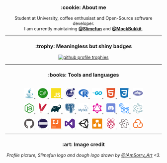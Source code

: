 <h3 align="center">:cookie: About me</h3>

<p align="center">
    Student at University,
    coffee enthusiast and
    Open-Source software developer.
    <br />
    I am currently maintaining <a href="https://github.com/Slimefun"><strong>@Slimefun</strong></a>
    and <a href="https://github.com/MockBukkit"><strong>@MockBukkit</strong></a>.
</p>

<hr />

<h3 align="center">:trophy: Meaningless but shiny badges</h3>

<p align="center">
    <a href="https://github.com/ryo-ma/github-profile-trophy">
        <img alt="github profile trophies" src="https://github-profile-trophy.vercel.app/?username=thebusybiscuit&margin-w=10&row=1&no-frame=true&no-bg=true" />
    </a>
</p>

<hr />

<h3 align="center">:books: Tools and languages</h3>
    
<p align="center">
    <br />
    <a title="Java" href="https://github.com/TheBusyBiscuit?tab=repositories&language=java">
        <img alt="Java" height="32px" src="https://raw.githubusercontent.com/TheBusyBiscuit/TheBusyBiscuit/master/icons/java.svg" />
    </a>
    &nbsp;
    <a title="C#" href="https://github.com/TheBusyBiscuit?tab=repositories&language=c%23">
        <img alt="C Sharp" height="32px" src="https://raw.githubusercontent.com/TheBusyBiscuit/TheBusyBiscuit/master/icons/csharp.svg" />
    </a>
    &nbsp;
    <a title="JavaScript" href="https://github.com/TheBusyBiscuit?tab=repositories&language=javascript">
        <img alt="Java Script" height="32px" src="https://raw.githubusercontent.com/TheBusyBiscuit/TheBusyBiscuit/master/icons/javascript.svg" />
    </a>
    &nbsp;
    <a title="Lua" href="https://github.com/TheBusyBiscuit?tab=repositories&language=lua">
       <img alt="Lua" height="32px" src="https://raw.githubusercontent.com/TheBusyBiscuit/TheBusyBiscuit/master/icons/lua.svg" />
    </a>
    &nbsp;
    <a title="R" href="https://github.com/TheBusyBiscuit?tab=repositories&language=r">
        <img alt="R" height="32px" src="https://raw.githubusercontent.com/TheBusyBiscuit/TheBusyBiscuit/master/icons/r.svg" />
    </a>
    &nbsp;
    <a title="Go" href="https://github.com/TheBusyBiscuit?tab=repositories&language=go">
        <img alt="Go" height="32px" src="https://raw.githubusercontent.com/TheBusyBiscuit/TheBusyBiscuit/master/icons/go.svg" />
    </a>
    &nbsp;
    <a title="HTML" href="https://github.com/TheBusyBiscuit?tab=repositories&language=html">
        <img alt="HTML" height="32px" src="https://raw.githubusercontent.com/TheBusyBiscuit/TheBusyBiscuit/master/icons/html5.svg" />
    </a>
    &nbsp;
    <a title="CSS" href="https://github.com/TheBusyBiscuit?tab=repositories&language=css">
        <img alt="CSS" height="32px" src="https://raw.githubusercontent.com/TheBusyBiscuit/TheBusyBiscuit/master/icons/css3.svg" />
    </a>
    &nbsp;
    <a title="PHP" href="https://github.com/TheBusyBiscuit?tab=repositories&language=php">
        <img alt="PHP" height="32px" src="https://raw.githubusercontent.com/TheBusyBiscuit/TheBusyBiscuit/master/icons/php.svg" />
    </a>
</p>
    
<p align="center">
    <a title="node.js" href="https://nodejs.org/">
        <img alt="Node JS" height="32px" src="https://raw.githubusercontent.com/TheBusyBiscuit/TheBusyBiscuit/master/icons/nodejs.svg" />
    </a>
    &nbsp;
    <a title="Apache Maven" href="https://maven.apache.org/">
        <img alt="Maven" height="32px" src="https://raw.githubusercontent.com/TheBusyBiscuit/TheBusyBiscuit/master/icons/maven.svg" />
    </a>
    &nbsp;
    <a title="Gradle" href="https://gradle.org/">
        <img alt="Gradle" height="32px" src="https://raw.githubusercontent.com/TheBusyBiscuit/TheBusyBiscuit/master/icons/gradle.svg" />
    </a>
    &nbsp;
    <a title="Postgresql" href="https://www.postgresql.org/">
        <img alt="Postgresql" height="32px" src="https://raw.githubusercontent.com/TheBusyBiscuit/TheBusyBiscuit/master/icons/postgresql.svg" />
    </a>
    &nbsp;
    <a title="MySQL" href="https://www.mysql.com/">
        <img alt="MySQL" height="32px" src="https://raw.githubusercontent.com/TheBusyBiscuit/TheBusyBiscuit/master/icons/mysql.svg" />
    </a>
    &nbsp;
    <a title="GraphQL" href="https://graphql.org/">
        <img alt="GraphQL" height="32px" src="https://raw.githubusercontent.com/TheBusyBiscuit/TheBusyBiscuit/master/icons/graphql.svg" />
    </a>
    &nbsp;
    <a title="Discord" href="https://discord.com/">
        <img alt="Discord" height="32px" src="https://raw.githubusercontent.com/TheBusyBiscuit/TheBusyBiscuit/master/icons/discord.svg" />
    </a>
    &nbsp;
    <a title="GitHub Actions" href="https://github.com/features/actions">
        <img alt="GitHub Actions" height="32px" src="https://raw.githubusercontent.com/TheBusyBiscuit/TheBusyBiscuit/master/icons/githubactions.svg" />
    </a>
    &nbsp;
    <a title="ElectronJS" href="https://www.electronjs.org/">
        <img alt="ElectronJS" height="32px" src="https://raw.githubusercontent.com/TheBusyBiscuit/TheBusyBiscuit/master/icons/electron.svg" />
    </a>
</p>

<p align="center">
    <a title="GitHub" href="https://github.com/">
        <img alt="GitHub" height="32px" src="https://raw.githubusercontent.com/TheBusyBiscuit/TheBusyBiscuit/master/icons/github.svg" />
    </a>
    &nbsp;
    <a title="Eclipse IDE" href="https://www.eclipse.org/">
        <img alt="Eclipse" height="32px" src="https://raw.githubusercontent.com/TheBusyBiscuit/TheBusyBiscuit/master/icons/eclipse.svg" />
    </a>
    &nbsp;
    <a title="IntelliJ IDEA" href="https://www.jetbrains.com/idea/">
        <img alt="IntelliJ IDEA" height="32px" src="https://raw.githubusercontent.com/TheBusyBiscuit/TheBusyBiscuit/master/icons/intellijidea.svg" />
    </a>
    &nbsp;
    <a title="Visual Studio" href="https://visualstudio.microsoft.com/">
        <img alt="Visual Studio" height="32px" src="https://raw.githubusercontent.com/TheBusyBiscuit/TheBusyBiscuit/master/icons/visualstudio.svg" />
    </a>
    &nbsp;
    <a title="Unity3D" href="https://unity.com/">
        <img alt="Unity 3D" height="32px" src="https://raw.githubusercontent.com/TheBusyBiscuit/TheBusyBiscuit/master/icons/unity.svg" />
    </a>
    &nbsp;
    <a title="diagrams.net" href="https://www.diagrams.net/">
        <img alt="diagrams.net" height="32px" src="https://raw.githubusercontent.com/TheBusyBiscuit/TheBusyBiscuit/master/icons/diagrams.svg" />
    </a>
    &nbsp;
    <a title="Raspberry Pi" href="https://www.raspberrypi.org/">
        <img alt="Raspberry Pi" height="32px" src="https://raw.githubusercontent.com/TheBusyBiscuit/TheBusyBiscuit/master/icons/raspberrypi.svg" />
    </a>
    &nbsp;
    <a title="Atom" href="https://atom.io/">
        <img alt="Atom" height="32px" src="https://raw.githubusercontent.com/TheBusyBiscuit/TheBusyBiscuit/master/icons/atom.svg" />
    </a>
    &nbsp;
    <a title="Sonarcloud" href="https://sonarcloud.io/">
        <img alt="Sonarcloud" height="32px" src="https://raw.githubusercontent.com/TheBusyBiscuit/TheBusyBiscuit/master/icons/sonarcloud.svg" />
    </a>
</p>

<hr />

<h3 align="center">:art: Image credit</h3>
<p align="center">
    <em>
        Profile picture, Slimefun logo and dough logo drawn by <a href="https://www.instagram.com/iamsorry_art/">@IAmSorry_Art</a> <3.
    </em>
</p>
